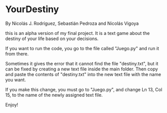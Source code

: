# YourDestiny

By Nicolás J. Rodríguez, Sebastián Pedroza and Nicolás Vigoya

this is an alpha version of my final project.  It is a text game about the destiny of your life based on your decisions.

If you want to run the code, you go to the file called "Juego.py" and run it from there.

Sometimes it gives the error that it cannot find the file "destiny.txt", but it can be fixed by creating a new text file inside the main folder. 
Then copy and paste the contents of "destiny.txt" into the new text file with the name you want.

If you make this change, you must go to "Juego.py", and change Ln 13, Col 15, to the name of the newly assigned text file.

Enjoy!
